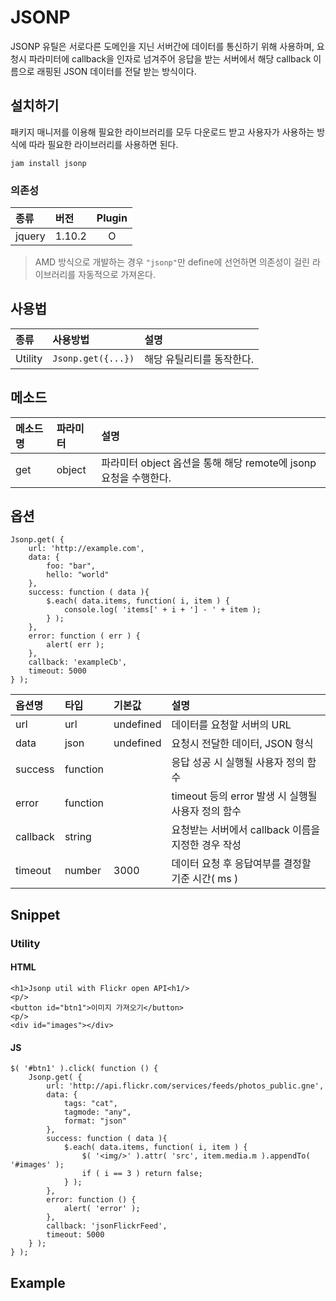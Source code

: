 <!--
{
    "id": 5103,
    "title": "JSONP",
    "outline": "JSONP 유틸은 서로다른 도메인을 지닌 서버간에 데이터를 통신하기 위해 사용하며, 요청시 파라미터에 callback을 인자로 넘겨주어 응답을 받는 서버에서 해당 callback 이름으로 래핑된 JSON 데이터를 전달 받는 방식이다.",
    "tags": ["utility"],
    "order": [5, 1, 3],
    "thumbnail": "5.1.03.JSONP.png"
}
-->

# JSONP

JSONP 유틸은 서로다른 도메인을 지닌 서버간에 데이터를 통신하기 위해 사용하며, 요청시 파라미터에 callback을 인자로 넘겨주어 응답을 받는 서버에서 해당 callback 이름으로 래핑된 JSON 데이터를 전달 받는 방식이다.


## 설치하기

패키지 매니저를 이용해 필요한 라이브러리를 모두 다운로드 받고 사용자가 사용하는 방식에 따라 필요한 라이브러리를 사용하면 된다.

```
jam install jsonp
```

### 의존성

종류 | 버전 | Plugin
:-- | :-- | :--:
jquery | 1.10.2 | O

> AMD 방식으로 개발하는 경우 `"jsonp"`만 define에 선언하면 의존성이 걸린 라이브러리를 자동적으로 가져온다.

## 사용법

종류 | 사용방법 | 설명
:-- | :-- | :--
Utility | `Jsonp.get({...})` | 해당 유틸리티를 동작한다.

## 메소드

메소드명 | 파라미터 | 설명
:-- | :-- | :--
get | object | 파라미터 object 옵션을 통해 해당 remote에 jsonp 요청을 수행한다.

## 옵션

```
Jsonp.get( {
    url: 'http://example.com', 
    data: {
        foo: "bar",
        hello: "world"
    },
    success: function ( data ){
        $.each( data.items, function( i, item ) {
            console.log( 'items[' + i + '] - ' + item );
        } );
    },
    error: function ( err ) {
        alert( err );
    },
    callback: 'exampleCb',
    timeout: 5000
} );
```

옵션명 | 타입 | 기본값 | 설명
:-- | :-- | :-- | :--
url | url | undefined | 데이터를 요청할 서버의 URL
data | json | undefined | 요청시 전달한 데이터, JSON 형식
success | function | | 응답 성공 시 실행될 사용자 정의 함수
error | function | | timeout 등의 error 발생 시 실행될 사용자 정의 함수
callback | string | | 요청받는 서버에서 callback 이름을 지정한 경우 작성
timeout | number | 3000 | 데이터 요청 후 응답여부를 결정할 기준 시간( ms )

## Snippet

### Utility

#### HTML

```
<h1>Jsonp util with Flickr open API<h1/>
<p/>
<button id="btn1">이미지 가져오기</button>
<p/>
<div id="images"></div>
```

#### JS

```
$( '#btn1' ).click( function () {
    Jsonp.get( {
        url: 'http://api.flickr.com/services/feeds/photos_public.gne',
        data: {
            tags: "cat",
            tagmode: "any",
            format: "json"
        },
        success: function ( data ){
            $.each( data.items, function( i, item ) {
                $( '<img/>' ).attr( 'src', item.media.m ).appendTo( '#images' );
                if ( i == 3 ) return false;
            } );
        },
        error: function () {
            alert( 'error' );
        },
        callback: 'jsonFlickrFeed',
        timeout: 5000
    } );    
} );
```

## Example
